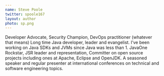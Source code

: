 ```yaml
---
name: Steve Poole
twitter: spoole167
layout: author
photo: sp.png
---
```

Developer Advocate, Security Champion,
DevOps practitioner (whatever that means)
Long time  Java developer, leader and evangelist.
I’ve been working on  Java SDKs and JVMs since Java was less than 1.  JavaOne Rockstar,  JSR leader and representation, Committer on  open source projects including ones at Apache, Eclipse and OpenJDK.  A seasoned speaker and regular presenter at international conferences on technical and software engineering topics.